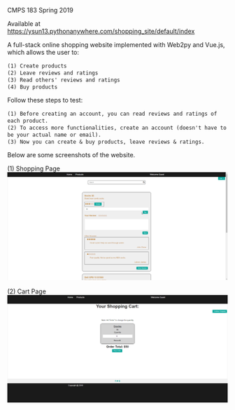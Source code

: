CMPS 183 Spring 2019

Available at https://ysun13.pythonanywhere.com/shopping_site/default/index

A full-stack online shopping website implemented with Web2py and Vue.js, which allows the user to:

    (1) Create products
    (2) Leave reviews and ratings
    (3) Read others' reviews and ratings
    (4) Buy products

Follow these steps to test:

    (1) Before creating an account, you can read reviews and ratings of each product.
    (2) To access more functionalities, create an account (doesn't have to be your actual name or email).
    (3) Now you can create & buy products, leave reviews & ratings.


Below are some screenshots of the website.

(1) Shopping Page
![](screenshots/chrome_FysXW0jnpN.png)

(2) Cart Page
![](screenshots/chrome_aLIWPpDvkX.png)
